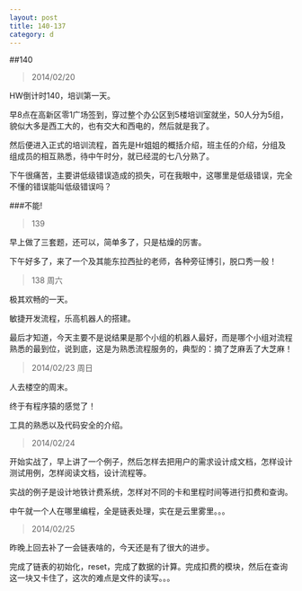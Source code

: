 ```yaml
---
layout: post
title: 140-137
category: d
---
```


##140

>2014/02/20

HW倒计时140，培训第一天。

早8点在高新区零1广场签到，穿过整个办公区到5楼培训室就坐，50人分为5组，貌似大多是西工大的，也有交大和西电的，然后就是我了。

然后便进入正式的培训流程，首先是Hr姐姐的概括介绍，班主任的介绍，分组及组成员的相互熟悉，待中午时分，就已经混的七八分熟了。

下午很痛苦，主要讲低级错误造成的损失，可在我眼中，这哪里是低级错误，完全不懂的错误能叫低级错误吗？

###不能!

>139

早上做了三套题，还可以，简单多了，只是枯燥的厉害。

下午好多了，来了一个及其能东拉西扯的老师，各种旁征博引，脱口秀一般！

>138 周六

极其欢畅的一天。

敏捷开发流程，乐高机器人的搭建。

最后才知道，今天主要不是说结果是那个小组的机器人最好，而是哪个小组对流程熟悉的最到位，说到底，这是为熟悉流程服务的，典型的：摘了芝麻丢了大芝麻！

>2014/02/23 周日

人去楼空的周末。

终于有程序猿的感觉了！

工具的熟悉以及代码安全的介绍。

>2014/02/24

开始实战了，早上讲了一个例子，然后怎样去把用户的需求设计成文档，怎样设计测试用例，怎样阅读文档，设计流程等。

实战的例子是设计地铁计费系统，怎样对不同的卡和里程时间等进行扣费和查询。

中午就一个人在哪里编程，全是链表处理，实在是云里雾里。。。


>2014/02/25

昨晚上回去补了一会链表啥的，今天还是有了很大的进步。

完成了链表的初始化，reset，完成了数据的计算。完成扣费的模块，然后在查询这一块又卡住了，这次的难点是文件的读写。。。



